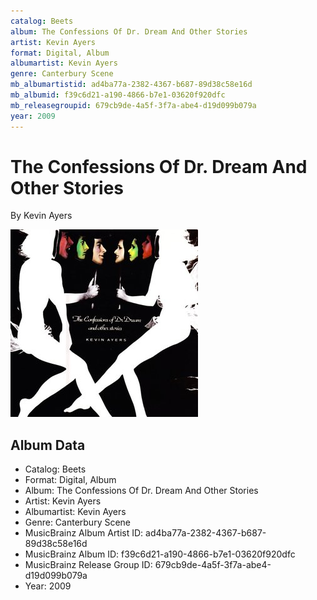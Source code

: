 ```yaml
---
catalog: Beets
album: The Confessions Of Dr. Dream And Other Stories
artist: Kevin Ayers
format: Digital, Album
albumartist: Kevin Ayers
genre: Canterbury Scene
mb_albumartistid: ad4ba77a-2382-4367-b687-89d38c58e16d
mb_albumid: f39c6d21-a190-4866-b7e1-03620f920dfc
mb_releasegroupid: 679cb9de-4a5f-3f7a-abe4-d19d099b079a
year: 2009
---
```


# The Confessions Of Dr. Dream And Other Stories

By Kevin Ayers

![](../../assets/beetscovers/Kevin_Ayers-The_Confessions_Of_Dr_Dream_And_Other_Stories.jpg)

## Album Data

- Catalog: Beets
- Format: Digital, Album
- Album: The Confessions Of Dr. Dream And Other Stories
- Artist: Kevin Ayers
- Albumartist: Kevin Ayers
- Genre: Canterbury Scene
- MusicBrainz Album Artist ID: ad4ba77a-2382-4367-b687-89d38c58e16d
- MusicBrainz Album ID: f39c6d21-a190-4866-b7e1-03620f920dfc
- MusicBrainz Release Group ID: 679cb9de-4a5f-3f7a-abe4-d19d099b079a
- Year: 2009

